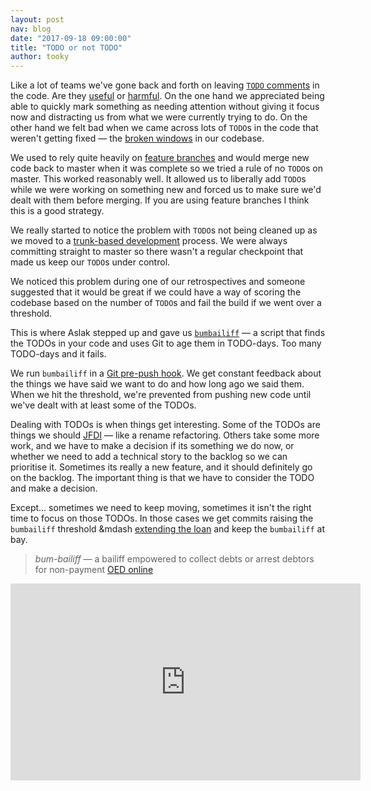 ```yaml
---
layout: post
nav: blog
date: "2017-09-18 09:00:00"
title: "TODO or not TODO"
author: tooky
---
```


Like a lot of teams we've gone back and forth on leaving [`TODO`
comments][todo-comments] in the code.  Are they [useful][todo-useful] or
[harmful][todo-harmful]. On the one hand we appreciated being able to quickly
mark something as needing attention without giving it focus now and distracting
us from what we were currently trying to do.  On the other hand we felt bad when
we came across lots of `TODO`s in the code that weren't getting fixed &mdash;
the [broken windows][broken-windows] in our codebase.

We used to rely quite heavily on [feature branches][feature-branch] and would
merge new code back to master when it was complete so we tried a rule of no
`TODO`s on master. This worked reasonably well. It allowed us to liberally add
`TODO`s while we were working on something new and forced us to make sure we'd
dealt with them before merging. If you are using feature branches I think this
is a good strategy.

We really started to notice the problem with `TODO`s not being cleaned up as we
moved to a [trunk-based development][trunk-based] process. We were always
committing straight to master so there wasn't a regular checkpoint that made us
keep our `TODO`s under control.

We noticed this problem during one of our retrospectives and someone suggested
that it would be great if we could have a way of scoring the codebase based on
the number of `TODO`s and fail the build if we went over a threshold.

This is where Aslak stepped up and gave us [`bumbailiff`][bumbailiff] &mdash;
a script that finds the TODOs in your code and uses Git to age them in
TODO-days. Too many TODO-days and it fails.

We run `bumbailiff` in a [Git pre-push hook][pre-push]. We get constant feedback
about the things we have said we want to do and how long ago we said them. When
we hit the threshold, we're prevented from pushing new code until we've dealt
with at least some of the TODOs.

Dealing with TODOs is when things get interesting. Some of the TODOs are things
we should [JFDI][jfdi] &mdash; like a rename refactoring. Others take some more
work, and we have to make a decision if its something we do now, or whether we
need to add a technical story to the backlog so we can prioritise it. Sometimes
its really a new feature, and it should definitely go on the backlog. The
important thing is that we have to consider the TODO and make a decision.

Except... sometimes we need to keep moving, sometimes it isn't the right time to
focus on those TODOs. In those cases we get commits raising the `bumbailiff`
threshold &mdash [extending the loan][technical-debt] and keep the `bumbailiff`
at bay.

> *bum-bailiff* &mdash; a bailiff empowered to collect debts or arrest debtors
> for non-payment [OED online](bailiff)

<iframe width="560" height="315" src="https://www.youtube.com/embed/Jp5japiHAs4" frameborder="0" allowfullscreen></iframe>

[technical-debt]: https://www.youtube.com/watch?v=Jp5japiHAs4
[jfdi]: http://www.urbandictionary.com/define.php?term=JFDI
[pre-push]: https://git-scm.com/book/gr/v2/Customizing-Git-Git-Hooks
[bumbailiff]: https://gist.github.com/tooky/f4b3ac4072a834fd5914b59a28ae86ff
[trunk-based]: https://trunkbaseddevelopment.com/
[feature-branch]: https://martinfowler.com/bliki/FeatureBranch.html
[broken-windows]: https://en.wikipedia.org/wiki/Broken_windows_theory
[todo-harmful]: http://wiki.c2.com/?TodoCommentsConsideredHarmful
[todo-useful]: http://wiki.c2.com/?TodoCommentsConsideredUseful
[todo-comments]: http://wiki.c2.com/?TodoComments
